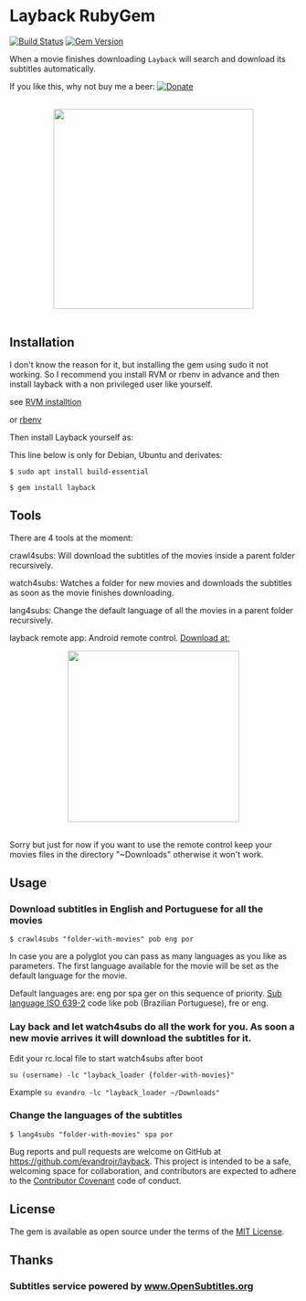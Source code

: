 # Layback RubyGem

[![Build Status](https://secure.travis-ci.org/evandrojr/layback.png)](http://travis-ci.org/evandrojr/layback)
[![Gem Version](https://badge.fury.io/rb/layback.svg)](https://badge.fury.io/rb/layback)

When a movie finishes downloading `Layback` will search and download its subtitles automatically.

<p>If you like this, why not buy me a beer: <a rel="nofollow" href="https://www.paypal.com/cgi-bin/webscr?cmd=_donations&business=evandrojr%40gmail%2ecom&lc=US&item_name=evandro%2eorg&currency_code=USD&bn=PP%2dDonationsBF%3abtn_donateCC_LG%2egif%3aNonHosted"><img src="https://www.paypalobjects.com/en_US/i/btn/btn_donate_LG.gif" alt="Donate"></a><br>
<br></p>

<center>
<img  src="https://raw.github.com/evandrojr/layback/master/media/logo.jpg" height="350" />
</center>
<BR>

## Installation

I don't know the reason for it, but installing the gem using sudo it not working. So I recommend you install RVM or rbenv in advance and then install layback with a non privileged user like yourself.

see [RVM installtion](https://rvm.io/rvm/install)

or [rbenv](https://github.com/rbenv/rbenv)

Then install Layback yourself as:

This line below is only for Debian, Ubuntu and derivates:

    $ sudo apt install build-essential
    
    $ gem install layback

## Tools

There are 4 tools at the moment:

crawl4subs: Will download the subtitles of the movies
inside a parent folder recursively.

watch4subs: Watches a folder for new movies and downloads the subtitles as soon
as the movie finishes downloading.

lang4subs: Change the default language of
all the movies in a parent folder recursively.

layback remote app: Android remote control.
[Download at:]( https://github.com/evandrojr/layback/blob/master/Android_installer/layback_app.apk?raw=true)

<center>
<img  src="https://raw.github.com/evandrojr/layback/master/media/remote_control_screenshot.jpg" height="300" />
</center>
<BR>

Sorry but just for now if you want to use the remote control keep your movies files in the directory "~Downloads" otherwise it won't work.

## Usage

### Download subtitles in English and Portuguese for all the movies  

    $ crawl4subs "folder-with-movies" pob eng por

In case you are a polyglot you can pass as many languages as you like as parameters. The first language available for the movie will be set as the default language for the movie.

Default languages are: eng por spa ger on this sequence of priority. [Sub language ISO 639-2](https://github.com/byroot/ruby-osdb/blob/master/lib/osdb/language.rb) code like pob (Brazilian Portuguese), fre or eng.

### Lay back and let watch4subs do all the work for you. As soon a new movie arrives it will download the subtitles for it.  

Edit your rc.local file to start watch4subs after boot

    su (username) -lc "layback_loader {folder-with-movies}"  

Example
`su evandro -lc "layback_loader ~/Downloads"`


### Change the languages of the subtitles

    $ lang4subs "folder-with-movies" spa por

Bug reports and pull requests are welcome on GitHub at https://github.com/evandrojr/layback. This project is intended to be a safe, welcoming space for collaboration, and contributors are expected to adhere to the [Contributor Covenant](contributor-covenant.org) code of conduct.

## License

The gem is available as open source under the terms of the [MIT License](http://opensource.org/licenses/MIT).

## Thanks

### Subtitles service powered by www.OpenSubtitles.org
